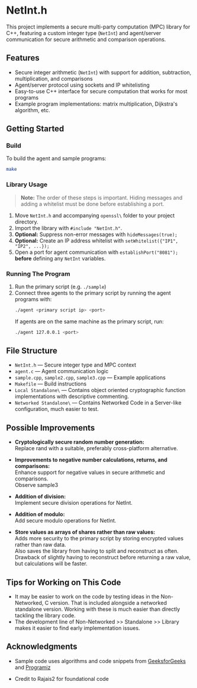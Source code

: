 # NetInt.h

This project implements a secure multi-party computation (MPC) library for C++, featuring a custom integer type (`NetInt`) and agent/server communication for secure arithmetic and comparison operations.

## Features

- Secure integer arithmetic (`NetInt`) with support for addition, subtraction, multiplication, and comparisons
- Agent/server protocol using sockets and IP whitelisting
- Easy-to-use C++ interface for secure computation that works for most programs
- Example program implementations: matrix multiplication, Dijkstra's algorithm, etc.

## Getting Started

### Build

To build the agent and sample programs:

```sh
make
```

### Library Usage

> **Note:** The order of these steps is important. Hiding messages and adding a whitelist must be done before establishing a port.

1. Move `NetInt.h` and accompanying `openssl\` folder to your project directory.
2. Import the library with `#include "NetInt.h"`.
3. **Optional:** Suppress non-error messages with `hideMessages(true);`
4. **Optional:** Create an IP address whitelist with `setWhitelist({"IP1", "IP2", ...});`
5. Open a port for agent communication with `establishPort("8081");` **before** defining any `NetInt` variables.

### Running The Program

1. Run the primary script (e.g. `./sample`)
2. Connect three agents to the primary script by running the agent programs with:
   ```sh
   ./agent <primary script ip> <port>
   ```
   If agents are on the same machine as the primary script, run:
   ```sh
   ./agent 127.0.0.1 <port>
   ```

## File Structure

- `NetInt.h` — Secure integer type and MPC context
- `agent.c` — Agent communication logic
- `sample.cpp`, `sample2.cpp`, `sample3.cpp` — Example applications
- `Makefile` — Build instructions
- `Local Standalone\` — Contains object oriented cryptographic function implementations with descriptive commenting.
- `Networked Standalone\` — Contains Networked Code in a Server-like configuration, much easier to test.

## Possible Improvements
- **Cryptologically secure random number generation:**  
  Replace rand with a suitable, preferably cross-platform alternative.
    
- **Improvements to negative number calculations, returns, and comparisons:**  
  Enhance support for negative values in secure arithmetic and comparisons.  
  Observe sample3
    
- **Addition of division:**  
  Implement secure division operations for NetInt.
    
- **Addition of modulo:**  
  Add secure modulo operations for NetInt.
    
- **Store values as arrays of shares rather than raw values:**  
  Adds more security to the primary script by storing encrypted values rather than raw data.  
  Also saves the library from having to split and reconstruct as often.  
  Drawback of slightly having to reconstruct before returning a raw value, but calculations will be faster.

## Tips for Working on This Code
- It may be easier to work on the code by testing ideas in the Non-Networked, C version. That is included alongside a networked standalone version. Working with these is much easier than directly tackling the library code.
- The development line of Non-Networked >> Standalone >> Library makes it easier to find early implementation issues.


## Acknowledgments

- Sample code uses algorithms and code snippets from [GeeksforGeeks](https://www.geeksforgeeks.org/cpp/c-program-for-dijkstras-shortest-path-algorithm-greedy-algo-7/) and [Programiz](https://www.programiz.com/cpp-programming/examples/matrix-multiplication-function
)

- Credit to Rajais2 for foundational code
